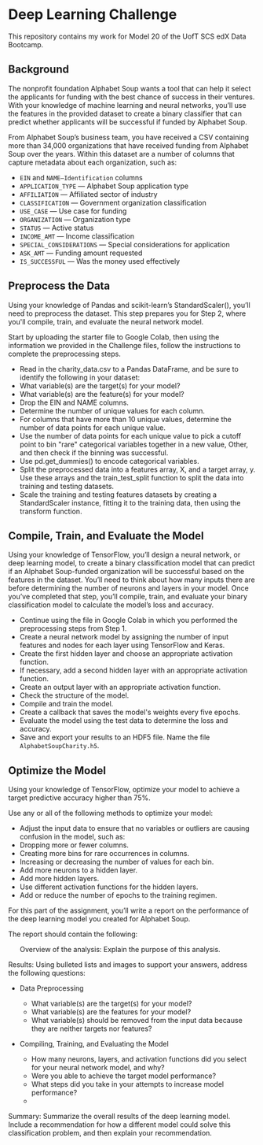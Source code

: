 # Deep Learning Challenge

This repository contains my work for Model 20 of the UofT SCS edX Data Bootcamp.

## Background

The nonprofit foundation Alphabet Soup wants a tool that can help it select the applicants for funding with the best chance of success in their ventures. With your knowledge of machine learning and neural networks, you’ll use the features in the provided dataset to create a binary classifier that can predict whether applicants will be successful if funded by Alphabet Soup.

From Alphabet Soup’s business team, you have received a CSV containing more than 34,000 organizations that have received funding from Alphabet Soup over the years. Within this dataset are a number of columns that capture metadata about each organization, such as:

- `EIN` and `NAME—Identification` columns
- `APPLICATION_TYPE` — Alphabet Soup application type
- `AFFILIATION` — Affiliated sector of industry
- `CLASSIFICATION` — Government organization classification
- `USE_CASE` — Use case for funding
- `ORGANIZATION` — Organization type
- `STATUS` — Active status
- `INCOME_AMT` — Income classification
- `SPECIAL_CONSIDERATIONS` — Special considerations for application
- `ASK_AMT` — Funding amount requested
- `IS_SUCCESSFUL` — Was the money used effectively


## Preprocess the Data

Using your knowledge of Pandas and scikit-learn’s StandardScaler(), you’ll need to preprocess the dataset. This step prepares you for Step 2, where you'll compile, train, and evaluate the neural network model.

Start by uploading the starter file to Google Colab, then using the information we provided in the Challenge files, follow the instructions to complete the preprocessing steps.

- Read in the charity_data.csv to a Pandas DataFrame, and be sure to identify the following in your dataset:
- What variable(s) are the target(s) for your model?
- What variable(s) are the feature(s) for your model?
- Drop the EIN and NAME columns.
- Determine the number of unique values for each column.
- For columns that have more than 10 unique values, determine the number of data points for each unique value.
- Use the number of data points for each unique value to pick a cutoff point to bin "rare" categorical variables together in a new value, Other, and then check if the binning was successful.
- Use pd.get_dummies() to encode categorical variables.
- Split the preprocessed data into a features array, X, and a target array, y. Use these arrays and the train_test_split function to split the data into training and testing datasets.
- Scale the training and testing features datasets by creating a StandardScaler instance, fitting it to the training data, then using the transform function.

## Compile, Train, and Evaluate the Model

Using your knowledge of TensorFlow, you’ll design a neural network, or deep learning model, to create a binary classification model that can predict if an Alphabet Soup-funded organization will be successful based on the features in the dataset. You’ll need to think about how many inputs there are before determining the number of neurons and layers in your model. Once you’ve completed that step, you’ll compile, train, and evaluate your binary classification model to calculate the model’s loss and accuracy.

- Continue using the file in Google Colab in which you performed the preprocessing steps from Step 1.
- Create a neural network model by assigning the number of input features and nodes for each layer using TensorFlow and Keras.
- Create the first hidden layer and choose an appropriate activation function.
- If necessary, add a second hidden layer with an appropriate activation function.
- Create an output layer with an appropriate activation function.
- Check the structure of the model.
- Compile and train the model.
- Create a callback that saves the model's weights every five epochs.
- Evaluate the model using the test data to determine the loss and accuracy.
- Save and export your results to an HDF5 file. Name the file `AlphabetSoupCharity.h5`.

## Optimize the Model

Using your knowledge of TensorFlow, optimize your model to achieve a target predictive accuracy higher than 75%.

Use any or all of the following methods to optimize your model:

- Adjust the input data to ensure that no variables or outliers are causing confusion in the model, such as:
- Dropping more or fewer columns.
- Creating more bins for rare occurrences in columns.
- Increasing or decreasing the number of values for each bin.
- Add more neurons to a hidden layer.
- Add more hidden layers.
- Use different activation functions for the hidden layers.
- Add or reduce the number of epochs to the training regimen.

For this part of the assignment, you’ll write a report on the performance of the deep learning model you created for Alphabet Soup.

The report should contain the following:

<ol>Overview of the analysis: Explain the purpose of this analysis.</ol>

Results: Using bulleted lists and images to support your answers, address the following questions:

- Data Preprocessing
    - What variable(s) are the target(s) for your model?
    - What variable(s) are the features for your model?
    - What variable(s) should be removed from the input data because they are neither targets nor features?

- Compiling, Training, and Evaluating the Model
    - How many neurons, layers, and activation functions did you select for your neural network model, and why?
    - Were you able to achieve the target model performance?
    - What steps did you take in your attempts to increase model performance?
    - 
Summary: Summarize the overall results of the deep learning model. Include a recommendation for how a different model could solve this classification problem, and then explain your recommendation.

